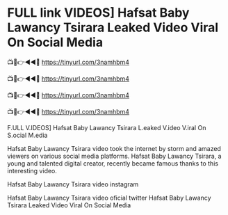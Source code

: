 # FULL link VIDEOS] Hafsat Baby Lawancy Tsirara Leaked Video Viral On Social Media 

📺📱👉◄◄🔴  https://tinyurl.com/3namhbm4

📺📱👉◄◄🔴  https://tinyurl.com/3namhbm4

📺📱👉◄◄🔴  https://tinyurl.com/3namhbm4

📺📱👉◄◄🔴  https://tinyurl.com/3namhbm4


F.ULL V.IDEOS] Hafsat Baby Lawancy Tsirara L.eaked V.ideo V.iral On S.ocial M.edia

Hafsat Baby Lawancy Tsirara video took the internet by storm and amazed viewers on various social media platforms. Hafsat Baby Lawancy Tsirara, a young and talented digital creator, recently became famous thanks to this interesting video.

Hafsat Baby Lawancy Tsirara video instagram

Hafsat Baby Lawancy Tsirara video oficial twitter
Hafsat Baby Lawancy Tsirara Leaked Video Viral On Social Media
